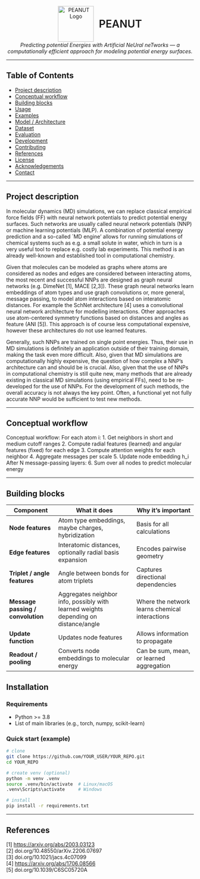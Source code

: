 <!--
  README skeleton for PEANUT project
  Replace placeholders (UPPERCASE) and remove comments when you fill them.
-->

<p align="center">
  <img src="https://github.com/user-attachments/assets/df36443e-af81-4ff5-acbb-35521bc64a5f" alt="PEANUT Logo" width="96" height="96" style="vertical-align:middle; margin-right:10px;">
  <span style="font-size:28px; font-weight:600; vertical-align:middle;">PEANUT</span><br>
  <em>Predicting potential Energies with Artificial NeUral neTworks — a computationally efficient approach for modeling potential energy surfaces.</em>
</p>

---

## Table of Contents
- [Project description](#Project-description)
- [Conceptual workflow](#conceptual-workflow)
- [Building blocks](#building-blocks)
- [Usage](#usage)
- [Examples](#examples)
- [Model / Architecture](#model--architecture)
- [Dataset](#dataset)
- [Evaluation](#evaluation)
- [Development](#development)
- [Contributing](#contributing)
- [References](#references)
- [License](#license)
- [Acknowledgements](#acknowledgements)
- [Contact](#contact)

---

## Project description
<!-- Brief project summary: what it does, why it exists, what problem it solves. -->
In molecular dynamics (MD) simulations, we can replace classical empirical force fields (FF) with neural network potentials to predict potential energy surfaces. Such networks are usually called neural network potentials (NNP) or machine learning potentials (MLP). A combination of potential energy prediction and a so-called `MD engine’ allows for running simulations of chemical systems such as e.g. a small solute in water, which in turn is a very useful tool to replace e.g. costly lab experiments. This method is an already well-known and established tool in computational chemistry.

Given that molecules can be modeled as graphs where atoms are considered as nodes and edges are considered between interacting atoms, the most recent and successful NNPs are designed as graph neural networks (e.g. DimeNet [1], MACE [2,3]). These graph neural networks learn embeddings of atom types and use graph convolutions or, more general, message passing, to model atom interactions based on interatomic distances. For example the SchNet architecture [4] uses a convolutional neural network architecture for modelling interactions. Other approaches use atom-centered symmetry functions based on distances and angles as feature (ANI [5]). This approach is of course less computational expensive, however these architectures do not use learned features.

Generally, such NNPs are trained on single point energies. Thus, their use in MD simulations is definitely an application outside of their training domain, making the task even more difficult. Also, given that MD simulations are computationally highly expensive, the question of how complex a NNP’s architecture can and should be is crucial. Also, given that the use of NNPs in computational chemistry is still quite new, many methods that are already existing in classical MD simulations (using empirical FFs), need to be re-developed for the use of NNPs. For the development of such methods, the overall accuracy is not always the key point. Often, a functional yet not fully accurate NNP would be sufficient to test new methods.

---

## Conceptual workflow
<!-- Bullet-list of main capabilities -->
Conceptual workflow:
For each atom i:
    1. Get neighbors in short and medium cutoff ranges
    2. Compute radial features (learned) and angular features (fixed) for each edge
    3. Compute attention weights for each neighbor
    4. Aggregate messages per scale
    5. Update node embedding h_i
After N message-passing layers:
    6. Sum over all nodes to predict molecular energy

---

## Building blocks

| **Component**              | **What it does**                                                                                       | **Why it’s important**                               |
|-----------------------------|--------------------------------------------------------------------------------------------------------|-------------------------------------------------------|
| **Node features**           | Atom type embeddings, maybe charges, hybridization                                                    | Basis for all calculations                            |
| **Edge features**           | Interatomic distances, optionally radial basis expansion                                              | Encodes pairwise geometry                             |
| **Triplet / angle features**| Angle between bonds for atom triplets                                                                 | Captures directional dependencies                     |
| **Message passing / convolution** | Aggregates neighbor info, possibly with learned weights depending on distance/angle             | Where the network learns chemical interactions        |
| **Update function**         | Updates node features                                                                                 | Allows information to propagate                       |
| **Readout / pooling**       | Converts node embeddings to molecular energy                                                          | Can be sum, mean, or learned aggregation              |


## Installation
<!-- Minimal instructions to get started locally. -->
### Requirements
- Python >= 3.8
- List of main libraries (e.g., torch, numpy, scikit-learn)

### Quick start (example)
```bash
# clone
git clone https://github.com/YOUR_USER/YOUR_REPO.git
cd YOUR_REPO

# create venv (optional)
python -m venv .venv
source .venv/bin/activate  # Linux/macOS
.venv\Scripts\activate     # Windows

# install
pip install -r requirements.txt
```
---

## References
[1] https://arxiv.org/abs/2003.03123  
[2] doi.org/10.48550/arXiv.2206.07697  
[3] doi.org/10.1021/jacs.4c07099  
[4] https://arxiv.org/abs/1706.08566  
[5] doi.org/10.1039/C6SC05720A  